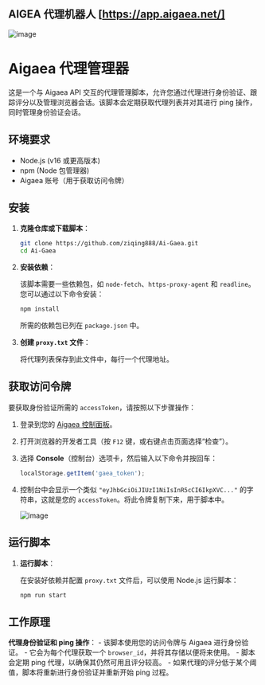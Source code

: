 ## AIGEA 代理机器人 [https://app.aigaea.net/]

![image](https://github.com/user-attachments/assets/85941907-739c-4da4-a8c0-63942b81f662)




# Aigaea 代理管理器

这是一个与 Aigaea API 交互的代理管理脚本，允许您通过代理进行身份验证、跟踪评分以及管理浏览器会话。该脚本会定期获取代理列表并对其进行 ping 操作，同时管理身份验证会话。

## 环境要求

- Node.js (v16 或更高版本)
- npm (Node 包管理器)
- Aigaea 账号（用于获取访问令牌）

## 安装

1. **克隆仓库或下载脚本**：

    ```bash
    git clone https://github.com/ziqing888/Ai-Gaea.git
    cd Ai-Gaea

    ```

2. **安装依赖**：

    该脚本需要一些依赖包，如 `node-fetch`、`https-proxy-agent` 和 `readline`。您可以通过以下命令安装：

    ```bash
    npm install
    ```

    所需的依赖包已列在 `package.json` 中。

3. **创建 `proxy.txt` 文件**：

    将代理列表保存到此文件中，每行一个代理地址。


## 获取访问令牌

要获取身份验证所需的 `accessToken`，请按照以下步骤操作：

1. 登录到您的 [Aigaea 控制面板](https://app.aigaea.net/dashboard)。
2. 打开浏览器的开发者工具（按 `F12` 键，或右键点击页面选择“检查”）。
3. 选择 **Console**（控制台）选项卡，然后输入以下命令并按回车：

    ```javascript
    localStorage.getItem('gaea_token');
    ```

4. 控制台中会显示一个类似 `"eyJhbGciOiJIUzI1NiIsInR5cCI6IkpXVC..."` 的字符串，这就是您的 `accessToken`。将此令牌复制下来，用于脚本中。

   ![image](https://github.com/user-attachments/assets/d2fa1cc3-6d0f-4bcc-9fa2-38b55b8fc510)



## 运行脚本

1. **运行脚本**：

    在安装好依赖并配置 `proxy.txt` 文件后，可以使用 Node.js 运行脚本：

    ```bash
    npm run start
    ```


## 工作原理

 **代理身份验证和 ping 操作**：
    - 该脚本使用您的访问令牌与 Aigaea 进行身份验证。
    - 它会为每个代理获取一个 `browser_id`，并将其存储以便将来使用。
    - 脚本会定期 ping 代理，以确保其仍然可用且评分较高。
    - 如果代理的评分低于某个阈值，脚本将重新进行身份验证并重新开始 ping 过程。
